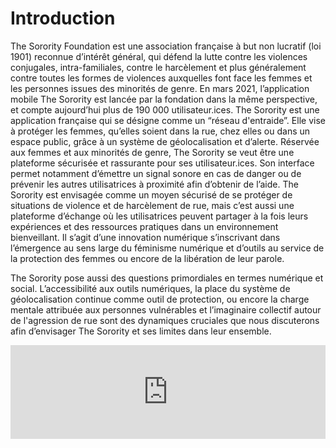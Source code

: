 # Introduction 

The Sorority Foundation est une association française à but non lucratif (loi 1901) reconnue d’intérêt général, qui défend la lutte contre les violences conjugales, intra-familiales, contre le harcèlement et plus généralement contre toutes les formes de violences auxquelles font face les femmes et les personnes issues des minorités de genre.
En mars 2021, l’application mobile The Sorority est lancée par la fondation dans la même perspective, et compte aujourd’hui plus de 190 000 utilisateur.ices.
The Sorority est une application française qui se désigne comme un “réseau d'entraide”. Elle vise à protéger les femmes, qu’elles soient dans la rue, chez elles ou dans un espace public, grâce à un système de géolocalisation et d’alerte.
Réservée aux femmes et aux minorités de genre, The Sorority se veut être une plateforme sécurisée et rassurante pour ses utilisateur.ices. Son interface permet notamment d’émettre un signal sonore en cas de danger ou de prévenir les autres utilisatrices à proximité afin d’obtenir de l’aide. The Sorority est envisagée comme un moyen sécurisé de se protéger de situations de violence et de harcèlement de rue, mais c’est aussi une plateforme d’échange où les utilisatrices peuvent partager à la fois leurs expériences et des ressources pratiques dans un environnement bienveillant. Il s’agit d’une innovation numérique s’inscrivant dans l’émergence au sens large du féminisme numérique et d’outils au service de la protection des femmes ou encore de la libération de leur parole.

The Sorority pose aussi des questions primordiales en termes numérique et social. L’accessibilité aux outils numériques, la place du système de géolocalisation continue comme outil de protection, ou encore la charge mentale attribuée aux personnes vulnérables et l’imaginaire collectif autour de l'agression de rue sont des dynamiques cruciales que nous discuterons afin d’envisager The Sorority et ses limites dans leur ensemble.

<iframe width="100%" src="https://audioblog.arteradio.com/embed/98898" style="margin: 0;padding: 0;border: none;"></iframe> 
<!--stackedit_data:
eyJoaXN0b3J5IjpbNTUwNTI3NDk3XX0=
-->
